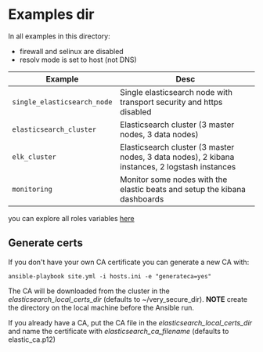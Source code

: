 # Examples dir

In all examples in this directory:

* firewall and selinux are disabled
* resolv mode is set to host (not DNS)

| Example | Desc |
| ------- |----------- |
| `single_elasticsearch_node`  | Single elasticsearch node with transport security and https disabled  |
| `elasticsearch_cluster`  | Elasticsearch cluster (3 master nodes, 3 data nodes)  |
| `elk_cluster`  | Elasticsearch cluster (3 master nodes, 3 data nodes), 2 kibana instances, 2 logstash instances  |
| `monitoring`  | Monitor some nodes with the elastic beats and setup the kibana dashboards  |

you can explore all roles variables [here](docs/ROLES_VARS.md)

## Generate certs

If you don't have your own CA certificate you can generate a new CA with:

```
ansible-playbook site.yml -i hosts.ini -e "generateca=yes"
```

The CA will be downloaded from the cluster in the *elasticsearch_local_certs_dir* (defaults to ~/very_secure_dir). **NOTE** create the directory on the local machine before the Ansible run.

If you already have a CA, put the CA file in the *elasticsearch_local_certs_dir* and name the certificate with *elasticsearch_ca_filename* (defaults to elastic_ca.p12)